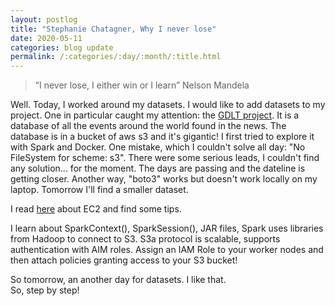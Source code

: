 ```yaml
---
layout: postlog
title: "Stephanie Chatagner, Why I never lose"
date: 2020-05-11
categories: blog update
permalink: /:categories/:day/:month/:title.html
---
```


> “I never lose, I either win or I learn”     Nelson Mandela   
    
Well. Today, I worked around my datasets. I would like to add datasets to my project. One in particular caught my attention: the [GDLT project](https://www.gdeltproject.org/). It is a database of all the events around the world found in the news. The database is in a bucket of aws s3 and it's gigantic! I first tried to explore it with Spark and Docker. One mistake, which I couldn't solve all day: "No FileSystem for scheme: s3". There were some serious leads, I couldn't find any solution... for the moment. The days are passing and the dateline is getting closer. Another way, "boto3" works but doesn't work locally on my laptop. 
Tomorrow I'll find a smaller dataset.

I read [here](https://docs.aws.amazon.com/AWSEC2/latest/UserGuide/EC2_GetStarted.html) about EC2 and find some tips. 

I learn about SparkContext(), SparkSession(), JAR files, Spark uses libraries from Hadoop to connect to S3. S3a protocol is scalable, supports authentication with AIM roles. Assign an IAM Role to your worker nodes and then attach policies granting access to your S3 bucket! 

So tomorrow, an another day for datasets. I like that.      
So, step by step!
